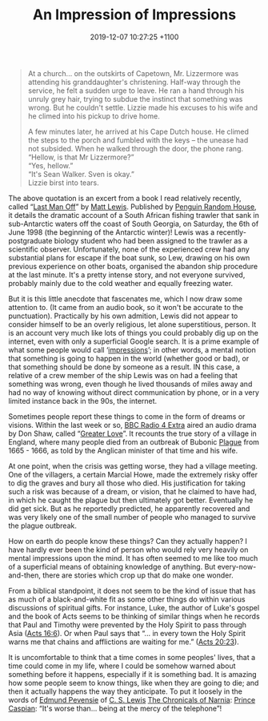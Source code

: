 ﻿---
layout: post
title: "An Impression of Impressions"
date: 2019-12-07 10:27:25 +1100
categories: Theology, Testimonies, Anecdotes.
description: "Impressions, Bible, theology, greater love, last man off"
---

<blockquote>
At a church... on the outskirts of Capetown, Mr. Lizzermore was attending his granddaughter's christening. Half-way through the service, he felt a sudden urge to leave. He ran a hand through his unruly grey hair, trying to subdue the instinct that something was wrong. But he couldn't settle. Lizzie made his excuses to his wife and he climed into his pickup to drive home.
<p>
A few minutes later, he arrived at his Cape Dutch house.  He climed the steps to the porch and fumbled with the keys &ndash; the unease had not subsided.  When he walked through the door, the phone rang.
<br>
&ldquo;Hellow, is that Mr Lizzermore?&rdquo;
<br>
&ldquo;Yes, hellow.&rdquo;
<br>
&ldquo;It's Sean Walker. Sven is okay.&rdquo;
<br>
Lizzie birst into tears.
</blockquote>

The above quotation is an excert from a book I read relatively recently, called &ldquo;[Last Man Off](http://lastmanoff.com/)&rdquo; by [Matt Lewis](http://lastmanoff.com/bio/4543331072).  Published by [Penguin Random House](https://www.penguin.co.uk/books/196/196399/last-man-off/9780241967447.html), it details the dramatic account of a South African fishing trawler that sank in sub-Antarctic waters off the coast of South Georgia, on Saturday, the 6th of June 1998 (the beginning of the Antarctic winter)! Lewis was a recently-postgraduate biology student who had been assigned to the trawler as a scientific observer.  Unfortunately, none of the experienced crew had any substantial plans for escape if the boat sunk, so Lew, drawing on his own previous experience on other boats, organised the abandon ship procedure at the last minute.  It's a pretty intense story, and not everyone survived, probably mainly due to the cold weather and equally freezing water.

But it is this little anecdote that fascenates me, which I now draw some attention to.  (It came from an audio book, so it won't be accurate to the punctuation).  Practically by his own admition, Lewis did not appear to consider himself to be an overly religious, let alone superstitious, person.  It is an account very much like lots of things you could probably dig up on the internet, even with only a superficial Google search.  It is a prime example of what some people would call &lsquo;[impressions](https://www.gty.org/library/blog/B170612/are-mental-impressions-divine-revelation/)&rsquo;; in other words, a mental notion that something is going to happen in the world (whether good or bad), or that something should be done by someone as a result.  IN this case, a relative of a crew member of the ship Lewis was on had a feeling that something was wrong, even though he lived thousands of miles away and had no way of knowing without direct communication by phone, or in a very limited instance back in the 90s, the internet.

Sometimes people report these things to come in the form of dreams or visions.  Within the last week or so, [BBC Radio 4 Extra](https://www.bbc.co.uk/radio4extra) aired an audio drama by Don Shaw, called &ldquo;[Greater Love](https://www.bbc.co.uk/programmes/b06sfw7d)&rdquo;.  It recounts the true story of a village in England, where many people died from an outbreak of Bubonic [Plague](https://www.medicinenet.com/plague_facts/article.htm) from 1665 - 1666, as told by the Anglican minister of that time and his wife.

At one point, when the crisis was getting worse, they had a village meeting.  One of the villagers, a certain Marcial Howe, made the extremely risky offer to dig the graves and bury all those who died.  His justification for taking such a risk was because of a dream, or vision, that he claimed to have had, in which he caught the plague but then ultimately got better.  Eventually he did get sick.  But as he reportedly predicted, he apparently recovered and was very likely one of the small number of people who managed to survive the plague outbreak.

How on earth do people know these things? Can they actually happen? I have hardly ever been the kind of person who would rely very heavily on mental impressions upon the mind.  It has often seemed to me like too much of a superficial means of obtaining knowledge of anything.  But every-now-and-then, there are stories which crop up that do make one wonder.

From a biblical standpoint, it does not seem to be the kind of issue that has as much of a black-and-white fit as some other things do within various discussions of spiritual gifts.  For instance, Luke, the author of Luke's gospel and the book of Acts seems to be thinking of similar things when he records that Paul and Timothy were prevented by the Holy Spirit to pass through Asia ([Acts 16:6](https://www.bible.com/bible/100/ACT.16.6.NASB)).  Or when Paul says that &ldquo;... in every town the Holy Spirit warns me that chains and afflictions are waiting for me.&rdquo; ([Acts 20:23](https://www.bible.com/bible/1713/ACT.20.23.CSB)).

It is uncomfortable to think that a time comes in some peoples' lives, that a time could come in my life, where I could be somehow warned about something before it happens, especially if it is something bad.  It is amazing how some people seem to know things, like when they are going to die; and then it actually happens the way they anticipate.  To put it loosely in the words of [Edmund Pevensie](https://narnia.fandom.com/wiki/Edmund_Pevensie) of [C. S. Lewis](https://www.cslewis.com/us/about-cs-lewis'/) [The Chronicals of Narnia](https://www.narnia.com/): [Prince Caspian](https://narnia.fandom.com/wiki/Prince_Caspian_(book)): &ldquo;It's worse than... being at the mercy of the telephone&rdquo;!